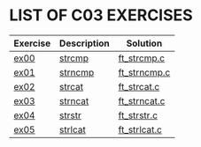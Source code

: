 # LIST OF C03 EXERCISES

|Exercise        |Description                    |Solution                     |
|-------------|-------------------------------|-----------------------------|
|[ex00](https://github.com/achrafelkhnissi/1337/blob/master/Piscine-2021/DAYS/C03/ex00)   |[strcmp](https://github.com/achrafelkhnissi/1337/blob/master/Piscine-2021/DAYS/C03/ex00/README.md)           |[ft_strcmp.c](https://github.com/achrafelkhnissi/1337/blob/master/Piscine-2021/DAYS/C03/ex00/ft_strcmp.c) |
|[ex01](https://github.com/achrafelkhnissi/1337/blob/master/Piscine-2021/DAYS/C03/ex01)   |[strncmp](https://github.com/achrafelkhnissi/1337/blob/master/Piscine-2021/DAYS/C03/ex01/README.md)        |[ft_strncmp.c](https://github.com/achrafelkhnissi/1337/blob/master/Piscine-2021/DAYS/C03/ex01/ft_strncmp.c)       |
|[ex02](https://github.com/achrafelkhnissi/1337/blob/master/Piscine-2021/DAYS/C03/ex12)   |[strcat](https://github.com/achrafelkhnissi/1337/blob/master/Piscine-2021/DAYS/C03/ex02/README.md) |[ft_strcat.c](https://github.com/achrafelkhnissi/1337/blob/master/Piscine-2021/DAYS/C03/ex02/ft_strcat.c) |
|[ex03](https://github.com/achrafelkhnissi/1337/blob/master/Piscine-2021/DAYS/C03/ex13)   |[strncat](https://github.com/achrafelkhnissi/1337/blob/master/Piscine-2021/DAYS/C03/ex03/README.md) |[ft_strncat.c](https://github.com/achrafelkhnissi/1337/blob/master/Piscine-2021/DAYS/C03/ex03/ft_strncat.c) |
|[ex04](https://github.com/achrafelkhnissi/1337/blob/master/Piscine-2021/DAYS/C03/ex04)   |[strstr](https://github.com/achrafelkhnissi/1337/blob/master/Piscine-2021/DAYS/C03/ex04/README.md)       |[ft_strstr.c](https://github.com/achrafelkhnissi/1337/blob/master/Piscine-2021/DAYS/C03/ex04/ft_strstr.c)       |
|[ex05](https://github.com/achrafelkhnissi/1337/blob/master/Piscine-2021/DAYS/C03/ex15)   |[strlcat](https://github.com/achrafelkhnissi/1337/blob/master/Piscine-2021/DAYS/C03/ex05/README.md) |[ft_strlcat.c](https://github.com/achrafelkhnissi/1337/blob/master/Piscine-2021/DAYS/C03/ex05/ft_strlcat.c) |
